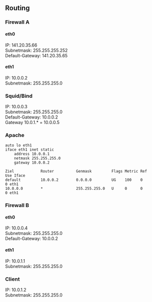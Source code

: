 ## Routing

### Firewall A
#### eth0
IP: 141.20.35.66  
Subnetmask: 255.255.255.252  
Default-Gateway: 141.20.35.65

#### eth1
IP: 10.0.0.2  
Subnetmask: 255.255.255.0

### Squid/Bind
IP: 10.0.0.3  
Subnetmask: 255.255.255.0  
Default-Gateway: 10.0.0.2  
Gateway 10.0.1.* = 10.0.0.5

### Apache
    auto lo eth1  
    iface eth1 inet static  
	    address 10.0.0.1  
	    netmask 255.255.255.0  
	    gateway 10.0.0.2

    Ziel            Router          Genmask         Flags Metric Ref    Use Iface  
    default         10.0.0.2        0.0.0.0         UG    100    0        0 eth1  
    10.0.0.0        *               255.255.255.0   U     0      0        0 eth1

### Firewall B
#### eth0
IP: 10.0.0.4  
Subnetmask: 255.255.255.0  
Default-Gateway: 10.0.0.2  

#### eth1
IP: 10.0.1.1  
Subnetmask: 255.255.255.0

### Client
IP: 10.0.1.2  
Subnetmask: 255.255.255.0
